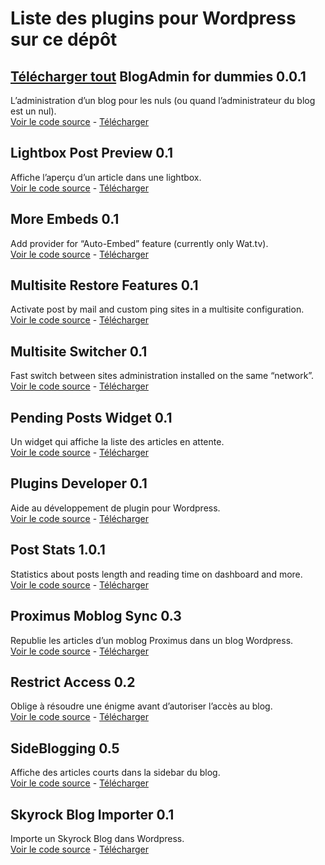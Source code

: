 Liste des plugins pour Wordpress sur ce dépôt
=============================================
[Télécharger tout](http://github.com/cedbv/Wordpress-Plugins/zipball/master)
BlogAdmin for dummies 0.0.1
------------------------
L’administration d’un blog pour les nuls (ou quand l’administrateur du blog est un nul).  
[Voir le code source](http://github.com/cedbv/Wordpress-Plugins/tree/master/blogadmin-for-dummies/) - [Télécharger](http://github.com/cedbv/Wordpress-Plugins/raw/master/download/blogadmin-for-dummies.zip)

Lightbox Post Preview 0.1
------------------------
Affiche l’aperçu d’un article dans une lightbox.  
[Voir le code source](http://github.com/cedbv/Wordpress-Plugins/tree/master/lightbox-post-preview/) - [Télécharger](http://github.com/cedbv/Wordpress-Plugins/raw/master/download/lightbox-post-preview.zip)

More Embeds 0.1
------------------------
Add provider for “Auto-Embed” feature (currently only Wat.tv).  
[Voir le code source](http://github.com/cedbv/Wordpress-Plugins/tree/master/more-embeds/) - [Télécharger](http://github.com/cedbv/Wordpress-Plugins/raw/master/download/more-embeds.zip)

Multisite Restore Features 0.1
------------------------
Activate post by mail and custom ping sites in a multisite configuration.  
[Voir le code source](http://github.com/cedbv/Wordpress-Plugins/tree/master/multisite-restore-features/) - [Télécharger](http://github.com/cedbv/Wordpress-Plugins/raw/master/download/multisite-restore-features.zip)

Multisite Switcher 0.1
------------------------
Fast switch between sites administration installed on the same “network”.  
[Voir le code source](http://github.com/cedbv/Wordpress-Plugins/tree/master/multisite-switcher/) - [Télécharger](http://github.com/cedbv/Wordpress-Plugins/raw/master/download/multisite-switcher.zip)

Pending Posts Widget 0.1
------------------------
Un widget qui affiche la liste des articles en attente.  
[Voir le code source](http://github.com/cedbv/Wordpress-Plugins/tree/master/pending-posts-widget/) - [Télécharger](http://github.com/cedbv/Wordpress-Plugins/raw/master/download/pending-posts-widget.zip)

Plugins Developer 0.1
------------------------
Aide au développement de plugin pour Wordpress.  
[Voir le code source](http://github.com/cedbv/Wordpress-Plugins/tree/master/plugins-developer/) - [Télécharger](http://github.com/cedbv/Wordpress-Plugins/raw/master/download/plugins-developer.zip)

Post Stats 1.0.1
------------------------
Statistics about posts length and reading time on dashboard and more.  
[Voir le code source](http://github.com/cedbv/Wordpress-Plugins/tree/master/poststats/) - [Télécharger](http://github.com/cedbv/Wordpress-Plugins/raw/master/download/poststats.zip)

Proximus Moblog Sync 0.3
------------------------
Republie les articles d’un moblog Proximus dans un blog Wordpress.  
[Voir le code source](http://github.com/cedbv/Wordpress-Plugins/tree/master/proximus-moblog/) - [Télécharger](http://github.com/cedbv/Wordpress-Plugins/raw/master/download/proximus-moblog.zip)

Restrict Access 0.2
------------------------
Oblige à résoudre une énigme avant d’autoriser l’accès au blog.  
[Voir le code source](http://github.com/cedbv/Wordpress-Plugins/tree/master/restricted-access/) - [Télécharger](http://github.com/cedbv/Wordpress-Plugins/raw/master/download/restricted-access.zip)

SideBlogging 0.5
------------------------
Affiche des articles courts dans la sidebar du blog.  
[Voir le code source](http://github.com/cedbv/Wordpress-Plugins/tree/master/sideblogging/) - [Télécharger](http://github.com/cedbv/Wordpress-Plugins/raw/master/download/sideblogging.zip)

Skyrock Blog Importer 0.1
------------------------
Importe un Skyrock Blog dans Wordpress.  
[Voir le code source](http://github.com/cedbv/Wordpress-Plugins/tree/master/skyrock-blog-importer/) - [Télécharger](http://github.com/cedbv/Wordpress-Plugins/raw/master/download/skyrock-blog-importer.zip)

